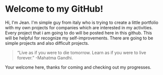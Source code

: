 <h1>Welcome to my GitHub!</h1>

Hi, I'm Jean. I'm simple guy from italy who is trying to create a little portfolio with my own projects for companies which are interested in my activities. 
Every project that i am going to do will be posted here in this github. This will be helpful for recognize my self-improvements.
There are going to be simple projects and also difficult projects.

>“Live as if you were to die tomorrow. Learn as if you were to live forever.” 
                                                              -Mahatma Gandhi.

Your welcome here, thanks for coming and checking out my progresses.

